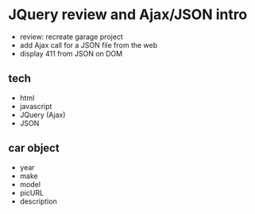 JQuery review and Ajax/JSON intro
=================================
* review: recreate garage project
* add Ajax call for a JSON file from the web
* display 411 from JSON on DOM

tech
----
* html
* javascript
* JQuery (Ajax)
* JSON

car object
----------
* year
* make
* model
* picURL
* description
